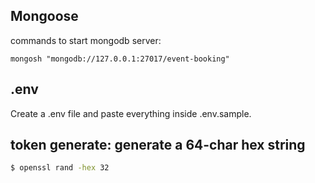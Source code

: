 ## Mongoose
commands to start mongodb server:
```
mongosh "mongodb://127.0.0.1:27017/event-booking"
```

## .env
Create a .env file and paste everything inside .env.sample.

## token generate: generate a 64-char hex string
```bash
$ openssl rand -hex 32
```

